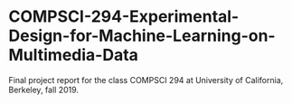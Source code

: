 # COMPSCI-294-Experimental-Design-for-Machine-Learning-on-Multimedia-Data
Final project report for the class COMPSCI 294 at University of California, Berkeley, fall 2019. 

